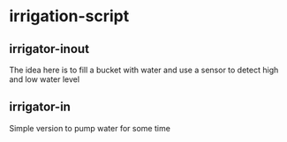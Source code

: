 # irrigation-script

## irrigator-inout
The idea here is to fill a bucket with water and use a sensor to detect high and low water level

## irrigator-in
Simple version to pump water for some time
